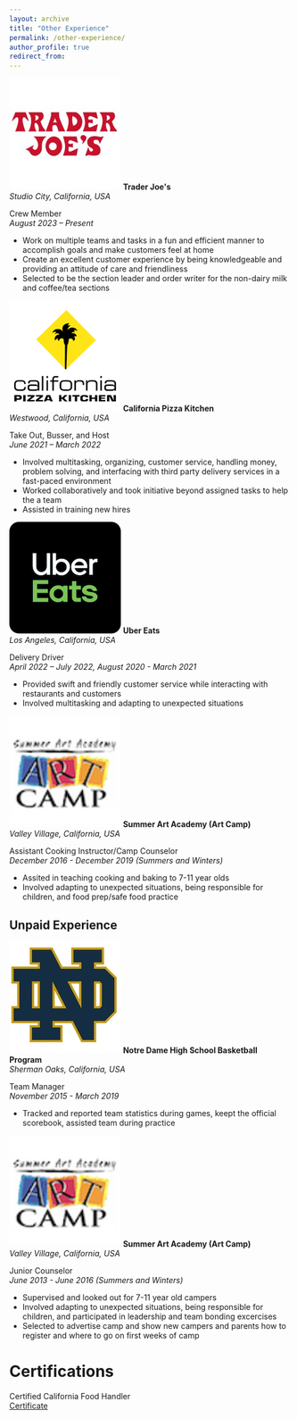 ```yaml
---
layout: archive
title: "Other Experience"
permalink: /other-experience/
author_profile: true
redirect_from:
---
```


<p class="exp_p">
  <img src="/images/Trader_Joes_Logo.jpeg" alt="Trader Joes" class="exp_img">
  <span class="exp_text"> <strong>Trader Joe's</strong>  <br /> 
  <em>Studio City, California, USA</em> 
  </span>
</p>

<p class="exp_p">
    <span class="exp_text">Crew Member<br /> 
    <em>August 2023 – Present</em>
    <ul class="exp_ul">
            <li>Work on multiple teams and tasks in a fun and efficient manner to accomplish goals and make customers feel at home</li>
            <li>Create an excellent customer experience by being knowledgeable and providing an attitude of care and friendliness</li>
            <li>Selected to be the section leader and order writer for the non-dairy milk and coffee/tea sections</li>
        </ul> 
    </span> 
</p>

<p class="exp_p">
  <img src="/images/CPK_Logo.png" alt="CPK" class="exp_img">
  <span class="exp_text"> <strong>California Pizza Kitchen</strong>  <br /> 
  <em>Westwood, California, USA</em> 
  </span>
</p>

<p class="exp_p">
    <span class="exp_text">Take Out, Busser, and Host<br /> 
    <em>June 2021 – March 2022</em> 
    <ul class="exp_ul">
        <li>Involved multitasking, organizing, customer service, handling money, problem solving, and interfacing with third party delivery services in a fast-paced environment</li>
        <li>Worked collaboratively and took initiative beyond assigned tasks to help the a team </li>
        <li>Assisted in training new hires</li> 
    </ul> 
    </span> 
</p>

<p class="exp_p">
  <img src="/images/Uber_Eats_Logo.png" alt="Uber Eats" class="exp_img">
  <span class="exp_text"> <strong>Uber Eats</strong>  <br /> 
  <em>Los Angeles, California, USA</em> 
  </span>
</p>

<p class="exp_p">
    <span class="exp_text">Delivery Driver<br /> 
    <em>April 2022 – July 2022, August 2020 - March 2021</em> 
    <ul class="exp_ul">
        <li>Provided swift and friendly customer service while interacting with restaurants and customers</li>
        <li>Involved multitasking and adapting to unexpected situations</li>
    </ul>
    </span>
</p>

<p class="exp_p">
  <img src="/images/Art_Camp_Logo.png" alt="Art Camp" class="exp_img">
  <span class="exp_text"> <strong>Summer Art Academy (Art Camp)</strong><br /> 
  <em>Valley Village, California, USA</em> 
  </span>
</p>

<p class="exp_p">
    <span class="exp_text">Assistant Cooking Instructor/Camp Counselor<br /> 
    <em>December 2016 - December 2019 (Summers and Winters)</em> 
    <ul class="exp_ul">
        <li>Assited in teaching cooking and baking to 7-11 year olds</li>
        <li>Involved adapting to unexpected situations, being responsible for children, and food prep/safe food practice</li>
    </ul>
    </span> 
</p>

## Unpaid Experience

<p class="exp_p">
  <img src="/images/ND_Logo.jpeg" alt="ND" class="exp_img">
  <span class="exp_text"> <strong>Notre Dame High School Basketball Program</strong><br /> 
  <em>Sherman Oaks, California, USA</em> 
  </span>
</p>

<p class="exp_p">
    <span class="exp_text">Team Manager<br /> 
    <em>November 2015 - March 2019</em> 
    <ul class="exp_ul">
        <li>Tracked and reported team statistics during games, keept the official scorebook, assisted team during practice</li>
    </ul>
    </span> 
</p>

<p class="exp_p">
  <img src="/images/Art_Camp_Logo.png" alt="Art Camp" class="exp_img">
  <span class="exp_text"> <strong>Summer Art Academy (Art Camp)</strong><br /> 
  <em>Valley Village, California, USA</em> 
  </span>
</p>

<p class="exp_p">
    <span class="exp_text"> Junior Counselor <br /> 
    <em> June 2013 - June 2016 (Summers and Winters)</em> 
    <ul class="exp_ul">
        <li>Supervised and looked out for 7-11 year old campers</li>
        <li>Involved adapting to unexpected situations, being responsible for children, and participated in leadership and team bonding excercises</li>
        <li>Selected to advertise camp and show new campers and parents how to register and where to go on first weeks of camp</li>
    </ul>
    </span> 
</p>

# Certifications

<p class="exp_p">
    <span class="exp_text"> Certified California Food Handler <br />
    <a href="https://vincentyfront.github.io/files/Vincenty_Front_CA_Food_Handler_Certification.pdf">Certificate</a>
    </span>
</p>
